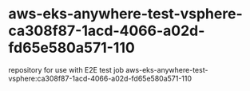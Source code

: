 # aws-eks-anywhere-test-vsphere-ca308f87-1acd-4066-a02d-fd65e580a571-110
repository for use with E2E test job aws-eks-anywhere-test-vsphere:ca308f87-1acd-4066-a02d-fd65e580a571-110
